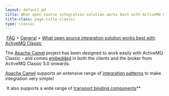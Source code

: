 ```yaml
---
layout: default_md
title: What open source integration solution works best with ActiveMQ Classic 
title-class: page-title-classic
type: classic
---
```


 [FAQ](faq) > [General](general) > [What open source integration solution works best with ActiveMQ Classic](what-open-source-integration-solution-works-best-with-activemq-classic)


The [Apache Camel](http://camel.apache.org) project has been designed to work easily with ActiveMQ Classic - and comes [embedded](http://activemq.apache.org/camel/how-does-camel-work-with-activemq.html) in both the clients and the broker from ActiveMQ Classic 5.0 onwards.

[Apache Camel](http://camel.apache.org) supports an extensive range of [integration patterns](http://camel.apache.orgFeatures/enterprise-integration-patterns) to make integration very simple!

`It also supports a wide range of [transport binding components](http://camel.apache.org/components.html)**

